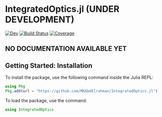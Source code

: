 # IntegratedOptics.jl (UNDER DEVELOPMENT)

<!-- [![Stable](https://img.shields.io/badge/docs-stable-blue.svg)](https://MKAbdElrahman.github.io/IntegratedOptics.jl/stable) -->
[![Dev](https://img.shields.io/badge/docs-dev-blue.svg)](https://MKAbdElrahman.github.io/IntegratedOptics.jl/dev)
[![Build Status](https://github.com/MKAbdElrahman/IntegratedOptics.jl/workflows/CI/badge.svg)](https://github.com/MKAbdElrahman/IntegratedOptics.jl/actions)
[![Coverage](https://codecov.io/gh/MKAbdElrahman/IntegratedOptics.jl/branch/master/graph/badge.svg)](https://codecov.io/gh/MKAbdElrahman/IntegratedOptics.jl)

## NO DOCUMENTATION AVAILABLE YET
## Getting Started: Installation 
To install the package, use the following command inside the Julia REPL:
```julia
using Pkg
Pkg.add(url = "https://github.com/MKAbdElrahman/IntegratedOptics.jl")
```

To load the package, use the command:

```julia
using IntegratedOptics
```
